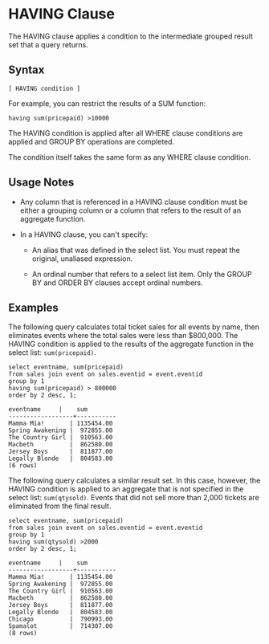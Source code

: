 # HAVING Clause<a name="r_HAVING_clause"></a>

The HAVING clause applies a condition to the intermediate grouped result set that a query returns\.

## Syntax<a name="r_HAVING_clause-synopsis"></a>

```
[ HAVING condition ]
```

For example, you can restrict the results of a SUM function:

```
having sum(pricepaid) >10000
```

The HAVING condition is applied after all WHERE clause conditions are applied and GROUP BY operations are completed\.

The condition itself takes the same form as any WHERE clause condition\.

## Usage Notes<a name="r_HAVING_clause_usage_notes"></a>

+ Any column that is referenced in a HAVING clause condition must be either a grouping column or a column that refers to the result of an aggregate function\.

+ In a HAVING clause, you can't specify:

  + An alias that was defined in the select list\. You must repeat the original, unaliased expression\.

  + An ordinal number that refers to a select list item\. Only the GROUP BY and ORDER BY clauses accept ordinal numbers\.

## Examples<a name="r_HAVING_clause-examples"></a>

The following query calculates total ticket sales for all events by name, then eliminates events where the total sales were less than $800,000\. The HAVING condition is applied to the results of the aggregate function in the select list: `sum(pricepaid)`\.

```
select eventname, sum(pricepaid)
from sales join event on sales.eventid = event.eventid
group by 1
having sum(pricepaid) > 800000
order by 2 desc, 1;

eventname     |    sum
------------------+-----------
Mamma Mia!       | 1135454.00
Spring Awakening |  972855.00
The Country Girl |  910563.00
Macbeth          |  862580.00
Jersey Boys      |  811877.00
Legally Blonde   |  804583.00
(6 rows)
```

The following query calculates a similar result set\. In this case, however, the HAVING condition is applied to an aggregate that is not specified in the select list: `sum(qtysold)`\. Events that did not sell more than 2,000 tickets are eliminated from the final result\.

```
select eventname, sum(pricepaid)
from sales join event on sales.eventid = event.eventid
group by 1
having sum(qtysold) >2000
order by 2 desc, 1;

eventname     |    sum
------------------+-----------
Mamma Mia!       | 1135454.00
Spring Awakening |  972855.00
The Country Girl |  910563.00
Macbeth          |  862580.00
Jersey Boys      |  811877.00
Legally Blonde   |  804583.00
Chicago          |  790993.00
Spamalot         |  714307.00
(8 rows)
```